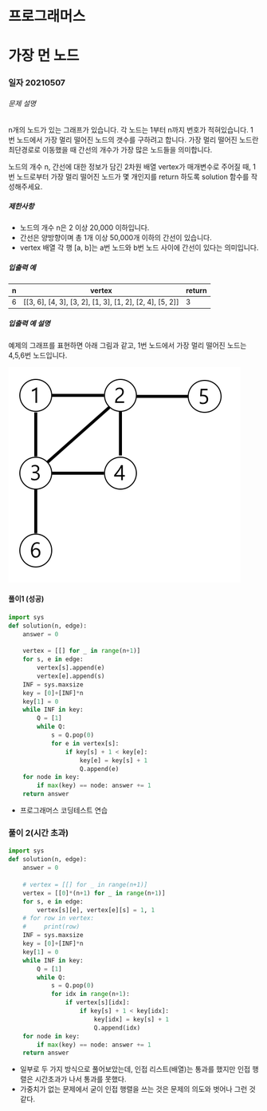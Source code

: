 # 프로그래머스

# 가장 먼 노드

### 일자 20210507

###### 문제 설명

n개의 노드가 있는 그래프가 있습니다. 각 노드는 1부터 n까지 번호가 적혀있습니다. 1번 노드에서 가장 멀리 떨어진 노드의 갯수를 구하려고 합니다. 가장 멀리 떨어진 노드란 최단경로로 이동했을 때 간선의 개수가 가장 많은 노드들을 의미합니다.

노드의 개수 n, 간선에 대한 정보가 담긴 2차원 배열 vertex가 매개변수로 주어질 때, 1번 노드로부터 가장 멀리 떨어진 노드가 몇 개인지를 return 하도록 solution 함수를 작성해주세요.

##### 제한사항

- 노드의 개수 n은 2 이상 20,000 이하입니다.
- 간선은 양방향이며 총 1개 이상 50,000개 이하의 간선이 있습니다.
- vertex 배열 각 행 [a, b]는 a번 노드와 b번 노드 사이에 간선이 있다는 의미입니다.

##### 입출력 예

| n    | vertex                                                   | return |
| ---- | -------------------------------------------------------- | ------ |
| 6    | [[3, 6], [4, 3], [3, 2], [1, 3], [1, 2], [2, 4], [5, 2]] | 3      |

##### 입출력 예 설명

예제의 그래프를 표현하면 아래 그림과 같고, 1번 노드에서 가장 멀리 떨어진 노드는 4,5,6번 노드입니다.

![image.png](프로그래머스_체육복/dec85ab5-0273-47b3-ba73-fc0b5f6be28a.png)

#### 풀이1 (성공)

```python
import sys
def solution(n, edge):
    answer = 0
    
    vertex = [[] for _ in range(n+1)]
    for s, e in edge:
        vertex[s].append(e)
        vertex[e].append(s)
    INF = sys.maxsize
    key = [0]+[INF]*n
    key[1] = 0
    while INF in key:
        Q = [1]
        while Q:
            s = Q.pop(0)
            for e in vertex[s]:
                if key[s] + 1 < key[e]:
                    key[e] = key[s] + 1
                    Q.append(e)
    for node in key:
        if max(key) == node: answer += 1
    return answer
```

- 프로그래머스 코딩테스트 연습

### 풀이 2(시간 초과)

```python
import sys
def solution(n, edge):
    answer = 0
    
    # vertex = [[] for _ in range(n+1)]
    vertex = [[0]*(n+1) for _ in range(n+1)]
    for s, e in edge:
        vertex[s][e], vertex[e][s] = 1, 1
    # for row in vertex:
    #     print(row)
    INF = sys.maxsize
    key = [0]+[INF]*n
    key[1] = 0
    while INF in key:
        Q = [1]
        while Q:
            s = Q.pop(0)
            for idx in range(n+1):
                if vertex[s][idx]:
                    if key[s] + 1 < key[idx]:
                        key[idx] = key[s] + 1
                        Q.append(idx)
    for node in key:
        if max(key) == node: answer += 1
    return answer
```

- 일부로 두 가지 방식으로 풀어보았는데, 인접 리스트(배열)는 통과를 했지만 인접 행렬은 시간초과가 나서 통과를 못했다.
- 가중치가 없는 문제에서 굳이 인접 행렬을 쓰는 것은 문제의 의도와 벗어나 그런 것 같다.